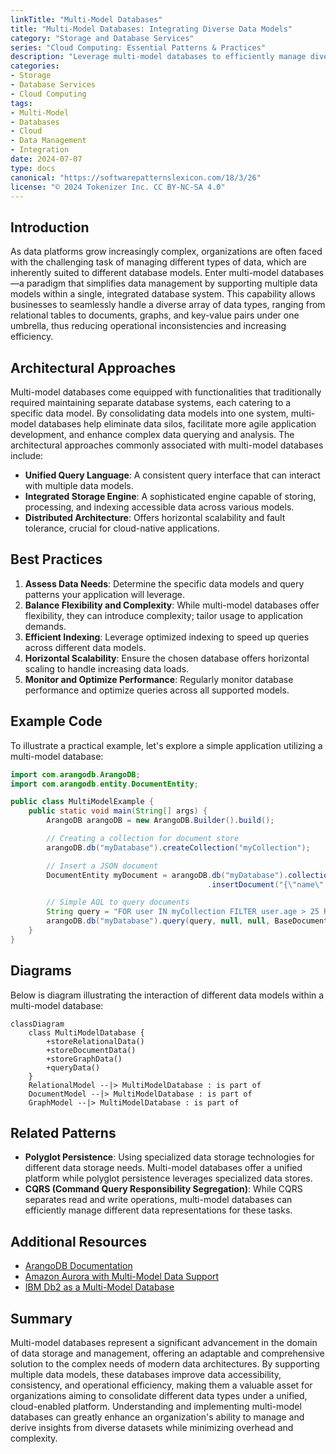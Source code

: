 ```yaml
---
linkTitle: "Multi-Model Databases"
title: "Multi-Model Databases: Integrating Diverse Data Models"
category: "Storage and Database Services"
series: "Cloud Computing: Essential Patterns & Practices"
description: "Leverage multi-model databases to efficiently manage diverse data models under a unified platform, facilitating seamless data handling, querying, and integration across various data types."
categories:
- Storage
- Database Services
- Cloud Computing
tags:
- Multi-Model
- Databases
- Cloud
- Data Management
- Integration
date: 2024-07-07
type: docs
canonical: "https://softwarepatternslexicon.com/18/3/26"
license: "© 2024 Tokenizer Inc. CC BY-NC-SA 4.0"
---
```


## Introduction

As data platforms grow increasingly complex, organizations are often faced with the challenging task of managing different types of data, which are inherently suited to different database models. Enter multi-model databases—a paradigm that simplifies data management by supporting multiple data models within a single, integrated database system. This capability allows businesses to seamlessly handle a diverse array of data types, ranging from relational tables to documents, graphs, and key-value pairs under one umbrella, thus reducing operational inconsistencies and increasing efficiency.

## Architectural Approaches

Multi-model databases come equipped with functionalities that traditionally required maintaining separate database systems, each catering to a specific data model. By consolidating data models into one system, multi-model databases help eliminate data silos, facilitate more agile application development, and enhance complex data querying and analysis. The architectural approaches commonly associated with multi-model databases include:

- **Unified Query Language**: A consistent query interface that can interact with multiple data models.
- **Integrated Storage Engine**: A sophisticated engine capable of storing, processing, and indexing accessible data across various models.
- **Distributed Architecture**: Offers horizontal scalability and fault tolerance, crucial for cloud-native applications.

## Best Practices

1. **Assess Data Needs**: Determine the specific data models and query patterns your application will leverage.
2. **Balance Flexibility and Complexity**: While multi-model databases offer flexibility, they can introduce complexity; tailor usage to application demands.
3. **Efficient Indexing**: Leverage optimized indexing to speed up queries across different data models.
4. **Horizontal Scalability**: Ensure the chosen database offers horizontal scaling to handle increasing data loads.
5. **Monitor and Optimize Performance**: Regularly monitor database performance and optimize queries across all supported models.

## Example Code

To illustrate a practical example, let's explore a simple application utilizing a multi-model database:

```java
import com.arangodb.ArangoDB;
import com.arangodb.entity.DocumentEntity;

public class MultiModelExample {
    public static void main(String[] args) {
        ArangoDB arangoDB = new ArangoDB.Builder().build();

        // Creating a collection for document store
        arangoDB.db("myDatabase").createCollection("myCollection");

        // Insert a JSON document
        DocumentEntity myDocument = arangoDB.db("myDatabase").collection("myCollection")
                                            .insertDocument("{\"name\":\"John Doe\",\"age\":29}");

        // Simple AQL to query documents
        String query = "FOR user IN myCollection FILTER user.age > 25 RETURN user";
        arangoDB.db("myDatabase").query(query, null, null, BaseDocument.class).forEachRemaining(System.out::println);
    }
}
```

## Diagrams

Below is diagram illustrating the interaction of different data models within a multi-model database:

```mermaid
classDiagram
    class MultiModelDatabase {
        +storeRelationalData()
        +storeDocumentData()
        +storeGraphData()
        +queryData()
    }
    RelationalModel --|> MultiModelDatabase : is part of
    DocumentModel --|> MultiModelDatabase : is part of
    GraphModel --|> MultiModelDatabase : is part of
```

## Related Patterns

- **Polyglot Persistence**: Using specialized data storage technologies for different data storage needs. Multi-model databases offer a unified platform while polyglot persistence leverages specialized data stores.
- **CQRS (Command Query Responsibility Segregation)**: While CQRS separates read and write operations, multi-model databases can efficiently manage different data representations for these tasks.

## Additional Resources

- [ArangoDB Documentation](https://www.arangodb.com/docs/stable/)
- [Amazon Aurora with Multi-Model Data Support](https://aws.amazon.com/rds/aurora/multi-model/)
- [IBM Db2 as a Multi-Model Database](https://www.ibm.com/cloud/db2)

## Summary

Multi-model databases represent a significant advancement in the domain of data storage and management, offering an adaptable and comprehensive solution to the complex needs of modern data architectures. By supporting multiple data models, these databases improve data accessibility, consistency, and operational efficiency, making them a valuable asset for organizations aiming to consolidate different data types under a unified, cloud-enabled platform. Understanding and implementing multi-model databases can greatly enhance an organization's ability to manage and derive insights from diverse datasets while minimizing overhead and complexity.
